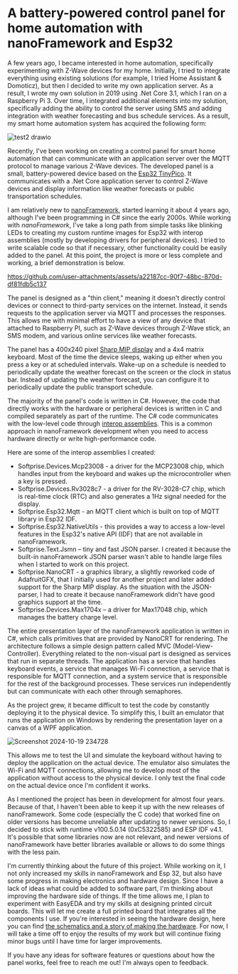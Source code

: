 # A battery-powered control panel for home automation with nanoFramework and Esp32
A few years ago, I became interested in home automation, specifically experimenting with Z-Wave devices for my home. Initially, I tried to integrate everything using existing solutions (for example, I tried Home Assistant & Domoticz), but then I decided to write my own application server. As a result, I wrote my own solution in 2019 using .Net Core 3.1, which I ran on a Raspberry Pi 3. Over time, I integrated additional elements into my solution, specifically adding the ability to control the server using SMS and adding integration with weather forecasting and bus schedule services. As a result, my smart home automation system has acquired the following form:

![test2 drawio](https://github.com/user-attachments/assets/a50b1015-1e11-4148-bfce-301c666d43e0)

Recently, I've been working on creating a control panel for smart home automation that can communicate with an application server over the MQTT protocol to manage various Z-Wave devices. The developed panel is a small, battery-powered device based on the [Esp32 TinyPico](https://www.tinypico.com/). It communicates with a .Net Core application server to control Z-Wave devices and display information like weather forecasts or public transportation schedules.

I am relatively new to [nanoFramework](https://github.com/nanoframework), started learning it about 4 years ago, although I've been programming in C# since the early 2000s. While working with *nanoFramework*, I've take a long path from simple tasks like blinking LEDs to creating my custom runtime images for Esp32 with interop assemblies (mostly by developing drivers for peripheral devices). I tried to write scalable code so that if necessary, other functionality could be easily added to the panel. At this point, the project is more or less complete and working, a brief demonstration is below.

https://github.com/user-attachments/assets/a22187cc-90f7-48bc-870d-df81fdb5c137

The panel is designed as a "thin client," meaning it doesn't directly control devices or connect to third-party services on the internet. Instead, it sends requests to the application server via MQTT and processes the responses. This allows me with minimal effort to have a view of any device that attached to Raspberry PI, such as Z-Wave devices through Z-Wave stick, an SMS modem, and various online services like weather forecasts.

The panel has a 400x240 pixel [Sharp MIP display](https://www.sharpsde.com/products/displays/model/ls027b7dh01/) and a 4x4 matrix keyboard. Most of the time the device sleeps, waking up either when you press a key or at scheduled intervals. Wake-up on a schedule is needed to periodically update the weather forecast on the screen or the clock in status bar. Instead of updating the weather forecast, you can configure it to periodically update the public transport schedule.

The majority of the panel's code is written in C#. However, the code that directly works with the hardware or peripheral devices is written in C and compiled separately as part of the runtime. The C# code communicates with the low-level code through [interop assemblies](https://jsimoesblog.wordpress.com/2018/06/19/interop-in-net-nanoframework/). This is a common approach in nanoFramework development when you need to access hardware directly or write high-performance code. 

Here are some of the interop assemblies I created:

* Softprise.Devices.Mcp23008 - a driver for the MCP23008 chip, which handles input from the keyboard and wakes up the microcontroller when a key is pressed.
* Softprise.Devices.Rv3028c7 - a driver for the RV-3028-C7 chip, which is real-time clock (RTC) and also generates a 1Hz signal needed for the display.
* Softprise.Esp32.Mqtt - an MQTT client which is built on top of MQTT library  in Esp32 IDF.
* Softprise.Esp32.NativeUtils - this provides a way to access a low-level features in the Esp32's native API (IDF) that are not available in nanoFramework.
* Softprise.Text.Jsmn – tiny and fast JSON parser. I created it because the built-in nanoFramework JSON parser wasn't able to handle large files when I started to work on this project.
* Softprise.NanoCRT - a graphics library, a slightly reworked code of AdafruitGFX, that I initially used for another project and later added support for the Sharp MIP display. As the situation with the JSON-parser, I had to create it because nanoFramework didn't have good graphics support at the time.
* Softprise.Devices.Max1704x – a driver for Max17048 chip, which manages the battery charge level.

The entire presentation layer of the nanoFramework application is written in C#, which calls primitives that are provided by NanoCRT for rendering. The architecture follows a simple design pattern called MVC (Model-View-Controller). Everything related to the non-visual part is designed as services that run in separate threads. The application has a service that handles keyboard events, a service that manages Wi-Fi connection, a service that is responsible for MQTT connection, and a system service that is responsible for the rest of the background processes. These services run independently but can communicate with each other through semaphores.

As the project grew, it became difficult to test the code by constantly deploying it to the physical device. To simplify this, I built an emulator that runs the application on Windows by rendering the presentation layer on a canvas of a WPF application.

![Screenshot 2024-10-19 234728](https://github.com/user-attachments/assets/a6c61bd2-8a29-4816-9920-005a856503cc)

This allows me to test the UI and simulate the keyboard without having to deploy the application on the actual device. The emulator also simulates the Wi-Fi and MQTT connections, allowing me to develop most of the application without access to the physical device. I only test the final code on the actual device once I'm confident it works.

As I mentioned the project has been in development for almost four years. Because of that, I haven't been able to keep it up with the new releases of nanoFramework. Some code (especially the C code) that worked fine on older versions has become unreliable after updating to newer versions. So, I decided to stick with runtime v100.5.0.14 (0xC5322585) and ESP IDF v4.1. It's possible that some libraries now are not relevant, and newer versions of nanoFramework have better libraries available or allows to do some things with the less pain.

I'm currently thinking about the future of this project. While working on it, I not only increased my skills in nanoFramework and Esp 32, but also have some progress in making electronics and hardware design. Since I have a lack of ideas what could be added to software part, I'm thinking about improving the hardware side of things. If the time allows me, I plan to experiment with EasyEDA and try my skills at designing printed circuit boards. This will let me create a full printed board that integrates all the components I use. If you're interested in seeing the hardware design, here you can find [the schematics and a story of making the hardware](hardware.md). For now, I will take a time off to enjoy the results of my work but will continue fixing minor bugs until I have time for larger improvements. 

If you have any ideas for software features or questions about how the panel works, feel free to reach me out! I'm always open to feedback.

